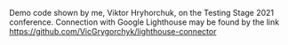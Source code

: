 Demo code shown by me, Viktor Hryhorchuk, on the Testing Stage 2021 conference.
Connection with Google Lighthouse may be found by the link https://github.com/VicGrygorchyk/lighthouse-connector
